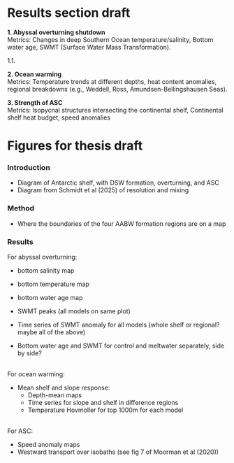 # Results section draft  

**1. Abyssal overturning shutdown**  
    Metrics: Changes in deep Southern Ocean temperature/salinity, Bottom water age, SWMT (Surface Water Mass Transformation).  
   
   1.1.

**2. Ocean warming**  
    Metrics: Temperature trends at different depths, heat content anomalies, regional breakdowns (e.g., Weddell, Ross, Amundsen-Bellingshausen Seas).

**3. Strength of ASC**  
    Metrics: Isopycnal structures intersecting the continental shelf, Continental shelf heat budget, speed anomalies  



# Figures for thesis draft  

### Introduction
- Diagram of Antarctic shelf, with DSW formation, overturning, and ASC
- Diagram from Schmidt et al (2025) of resolution and mixing

### Method
- Where the boundaries of the four AABW formation regions are on a map

### Results

For abyssal overturning:  
- bottom salinity map
- bottom temperature map
- bottom water age map

- SWMT peaks (all models on same plot)
- Time series of SWMT anomaly for all models (whole shelf or regional? maybe all of the above)
- Bottom water age and SWMT for control and meltwater separately, side by side?
  
<br>
For ocean warming:  

- Mean shelf and slope response:
    - Depth-mean maps
    - Time series for slope and shelf in difference regions
    - Temperature Hovmoller for top 1000m for each model

<br>
For ASC:  

- Speed anomaly maps
- Westward transport over isobaths (see fig 7 of Moorman et al (2020))

